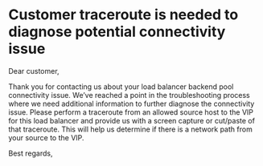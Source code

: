 <properties
pageTitle="Customer traceroute is needed to diagnose potential connectivity issue"
description="Customer traceroute is needed to diagnose potential connectivity issue"
infoBubbleText= "Issues with your Load Balancer Backend Pool Connectivity were detected. See details on the right."
service="microsoft.network"
resource="loadBalancers"
authors="JRMayberry"
ms.author="rimayber"
displayOrder=""
articleId="ce676ec5-86cb-4091-8e31-08c40704be05"
diagnosticScenario=""
selfHelpType="Diagnostics"
supportTopicIds="32588977"
resourceTags=""
productPesIds=""
cloudEnvironments="Public, fairfax, usnat, ussec" 	ownershipId="CloudNet_LoadBalancer"
/>

# Customer traceroute is needed to diagnose potential connectivity issue

<!--issueDescription-->
Dear customer,

Thank you for contacting us about your load balancer backend pool connectivity issue. We’ve reached a point in the troubleshooting process where we need additional information to further diagnose the connectivity issue. Please perform a traceroute from an allowed source host to the VIP for this load balancer and provide us with a screen capture or cut/paste of that traceroute. This will help us determine if there is a network path from your source to the VIP.  

Best regards,
<!--/issueDescription-->